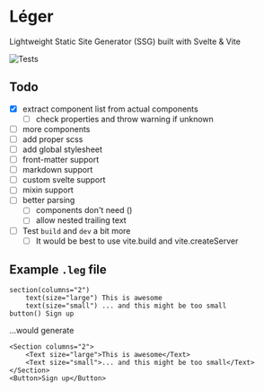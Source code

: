 # Léger

Lightweight Static Site Generator (SSG) built with Svelte &amp; Vite

![Tests](https://img.shields.io/github/actions/workflow/status/ThibaudMZN/Leger/test.yml?label=Tests&logo=github)

## Todo

- [x] extract component list from actual components
  - [ ] check properties and throw warning if unknown
- [ ] more components
- [ ] add proper scss
- [ ] add global stylesheet
- [ ] front-matter support
- [ ] markdown support
- [ ] custom svelte support
- [ ] mixin support
- [ ] better parsing
  - [ ] components don't need ()
  - [ ] allow nested trailing text
- [ ] Test `build` and `dev` a bit more
  - [ ] It would be best to use vite.build and vite.createServer

## Example `.leg` file

```jade
section(columns="2")
    text(size="large") This is awesome
    text(size="small") ... and this might be too small
button() Sign up
```

...would generate

```sveltehtml
<Section columns="2">
    <Text size="large">This is awesome</Text>
    <Text size="small">... and this might be too small</Text>
</Section>
<Button>Sign up</Button>
```

